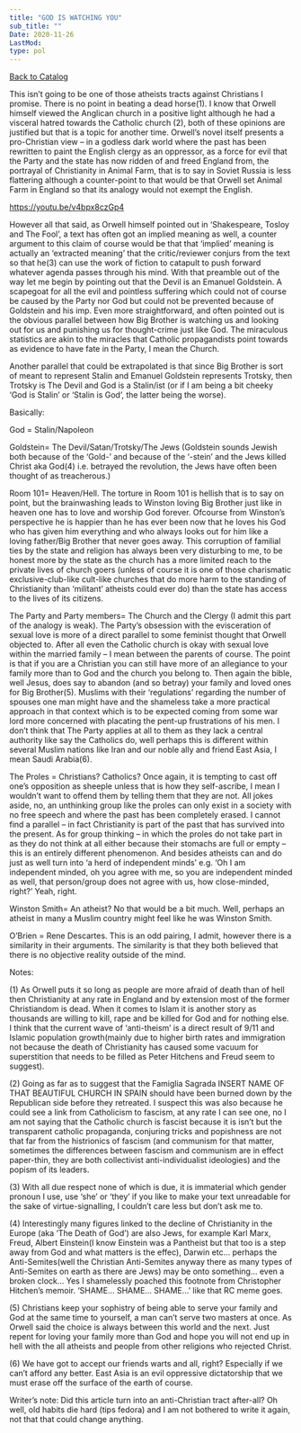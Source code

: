 ```yaml
---
title: "GOD IS WATCHING YOU"
sub_title: ""
Date: 2020-11-26
LastMod:
type: pol
---
```


[Back to Catalog](https://otaking.xyz/index.html)

This isn’t going to be one of those atheists tracts against Christians I promise. There is no point in beating a dead horse(1). I know that Orwell himself viewed the Anglican church in a positive light although he had a visceral hatred towards the Catholic church (2), both of these opinions are justified but that is a topic for another time. Orwell’s novel itself presents a pro-Christian view – in a godless dark world where the past has been rewritten to paint the English clergy as an oppressor, as a force for evil that the Party and the state has now ridden of and freed England from, the portrayal of Christianity in Animal Farm, that is to say in Soviet Russia is less flattering although a counter-point to that would be that Orwell set Animal Farm in England so that its analogy would not exempt the English.

https://youtu.be/v4bpx8czGp4

However all that said, as Orwell himself pointed out in ‘Shakespeare, Tosloy and The Fool’, a text has often got an implied meaning as well, a counter argument to this claim of course would be that that ‘implied’ meaning is actually an ‘extracted meaning’ that the critic/reviewer conjurs from the text so that he(3) can use the work of fiction to catapult to push forward whatever agenda passes through his mind. With that preamble out of the way let me begin by pointing out that the Devil is an Emanuel Goldstein. A scapegoat for all the evil and pointless suffering which could not of course be caused by the Party nor God but could not be prevented because of Goldstein and his imp. Even more straightforward, and often pointed out is the obvious parallel between how Big Brother is watching us and looking out for us and punishing us for thought-crime just like God. The miraculous statistics are akin to the miracles that Catholic propagandists point towards as evidence to have fate in the Party, I mean the Church.

Another parallel that could be extrapolated is that since Big Brother is sort of meant to represent Stalin and Emanuel Goldstein represents Trotsky, then Trotsky is The Devil and God is a Stalin/ist (or if I am being a bit cheeky ‘God is Stalin’ or ‘Stalin is God’, the latter being the worse).

Basically:

God = Stalin/Napoleon

Goldstein= The Devil/Satan/Trotsky/The Jews (Goldstein sounds Jewish both because of the ‘Gold-’ and because of the ‘-stein’ and the Jews killed Christ aka God(4) i.e. betrayed the revolution, the Jews have often been thought of as treacherous.)

Room 101= Heaven/Hell. The torture in Room 101 is hellish that is to say on point, but the brainwashing leads to Winston loving Big Brother just like in heaven one has to love and worship God forever. Ofcourse from Winston’s perspective he is happier than he has ever been now that he loves his God who has given him everything and who always looks out for him like a loving father/Big Brother that never goes away. This corruption of familial ties by the state and religion has always been very disturbing to me, to be honest more by the state as the church has a more limited reach to the private lives of church goers (unless of course it is one of those charismatic exclusive-club-like cult-like churches that do more harm to the standing of Christianity than ‘militant’ atheists could ever do) than the state has access to the lives of its citizens.

The Party and Party members= The Church and the Clergy (I admit this part of the analogy is weak). The Party’s obsession with the evisceration of sexual love is more of a direct parallel to some feminist thought that Orwell objected to. After all even the Catholic church is okay with sexual love within the married family – I mean between the parents of course. The point is that if you are a Christian you can still have more of an allegiance to your family more than to God and the church you belong to. Then again the bible, well Jesus, does say to abandon (and so betray) your family and loved ones for Big Brother(5). Muslims with their ‘regulations’ regarding the number of spouses one man might have and the shameless take a more practical approach in that context which is to be expected coming from some war lord more concerned with placating the pent-up frustrations of his men. I don’t think that The Party applies at all to them as they lack a central authority like say the Catholics do, well perhaps this is different within several Muslim nations like Iran and our noble ally and friend East Asia, I mean Saudi Arabia(6).

The Proles = Christians? Catholics? Once again, it is tempting to cast off one’s opposition as sheeple unless that is how they self-ascribe, I mean I wouldn’t want to offend them by telling them that they are not. All jokes aside, no, an unthinking group like the proles can only exist in a society with no free speech and where the past has been completely erased. I cannot find a parallel – in fact Christianity is part of the past that has survived into the present. As for group thinking – in which the proles do not take part in as they do not think at all either because their stomachs are full or empty – this is an entirely different phenomenon. And besides atheists can and do just as well turn into ‘a herd of independent minds’ e.g. ‘Oh I am independent minded, oh you agree with me, so you are independent minded as well, that person/group does not agree with us, how close-minded, right?’ Yeah, right.

Winston Smith= An atheist? No that would be a bit much. Well, perhaps an atheist in many a Muslim country might feel like he was Winston Smith.

O’Brien = Rene Descartes. This is an odd pairing, I admit, however there is a similarity in their arguments. The similarity is that they both believed that there is no objective reality outside of the mind.

Notes:

(1) As Orwell puts it so long as people are more afraid of death than of hell then Christianity at any rate in England and by extension most of the former Christiandom is dead. When it comes to Islam it is another story as thousands are willing to kill, rape and be killed for God and for nothing else. I think that the current wave of ‘anti-theism’ is a direct result of 9/11 and Islamic population growth(mainly due to higher birth rates and immigration not because the death of Christianity has caused some vacuum for superstition that needs to be filled as Peter Hitchens and Freud seem to suggest).

(2) Going as far as to suggest that the Famiglia Sagrada INSERT NAME OF THAT BEAUTIFUL CHURCH IN SPAIN should have been burned down by the Republican side before they retreated. I suspect this was also because he could see a link from Catholicism to fascism, at any rate I can see one, no I am not saying that the Catholic church is fascist because it is isn’t but the transparent catholic propaganda, conjuring tricks and popishness are not that far from the histrionics of fascism (and communism for that matter, sometimes the differences between fascism and communism are in effect paper-thin, they are both collectivist anti-individualist ideologies) and the popism of its leaders.

(3) With all due respect none of which is due, it is immaterial which gender pronoun I use, use ‘she’ or ‘they’ if you like to make your text unreadable for the sake of virtue-signalling, I couldn’t care less but don’t ask me to.

(4) Interestingly many figures linked to the decline of Christianity in the Europe (aka ‘The Death of God’) are also Jews, for example Karl Marx, Freud, Albert Einstein(I know Einstein was a Pantheist but that too is a step away from God and what matters is the effec), Darwin etc… perhaps the Anti-Semites(well the Christian Anti-Semites anyway there as many types of Anti-Semites on earth as there are Jews) may be onto something… even a broken clock… Yes I shamelessly poached this footnote from Christopher Hitchen’s memoir. ‘SHAME… SHAME… SHAME…’ like that RC meme goes.

(5) Christians keep your sophistry of being able to serve your family and God at the same time to yourself, a man can’t serve two masters at once. As Orwell said the choice is always between this world and the next. Just repent for loving your family more than God and hope you will not end up in hell with the all atheists and people from other religions who rejected Christ.

(6) We have got to accept our friends warts and all, right? Especially if we can’t afford any better. East Asia is an evil oppressive dictatorship that we must erase off the surface of the earth of course.

Writer’s note: Did this article turn into an anti-Christian tract after-all? Oh well, old habits die hard (tips fedora) and I am not bothered to write it again, not that that could change anything.

